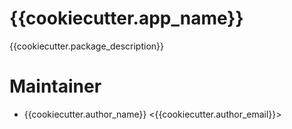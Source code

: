 # {{cookiecutter.app_name}}

{{cookiecutter.package_description}}

# Maintainer

- {{cookiecutter.author_name}} <{{cookiecutter.author_email}}>
